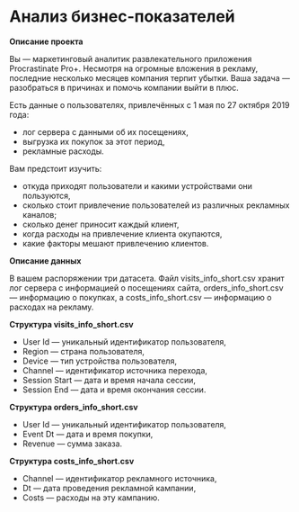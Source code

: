 # Анализ бизнес-показателей


**Описание проекта**

Вы — маркетинговый аналитик развлекательного приложения Procrastinate Pro+. Несмотря на огромные вложения в рекламу, последние несколько месяцев компания терпит убытки. Ваша задача — разобраться в причинах и помочь компании выйти в плюс.

Есть данные о пользователях, привлечённых с 1 мая по 27 октября 2019 года:
- лог сервера с данными об их посещениях,
- выгрузка их покупок за этот период,
- рекламные расходы.

Вам предстоит изучить:

- откуда приходят пользователи и какими устройствами они пользуются,
- сколько стоит привлечение пользователей из различных рекламных каналов;
- сколько денег приносит каждый клиент,
- когда расходы на привлечение клиента окупаются,
- какие факторы мешают привлечению клиентов.


**Описание данных**

В вашем распоряжении три датасета. Файл visits_info_short.csv хранит лог сервера с информацией о посещениях сайта, orders_info_short.csv — информацию о покупках, а costs_info_short.csv — информацию о расходах на рекламу.

**Структура visits_info_short.csv**

- User Id — уникальный идентификатор пользователя,
- Region — страна пользователя,
- Device — тип устройства пользователя,
- Channel — идентификатор источника перехода,
- Session Start — дата и время начала сессии,
- Session End — дата и время окончания сессии.

**Структура orders_info_short.csv**

- User Id — уникальный идентификатор пользователя,
- Event Dt — дата и время покупки,
- Revenue — сумма заказа.

**Структура costs_info_short.csv**

- Channel — идентификатор рекламного источника,
- Dt — дата проведения рекламной кампании,
- Costs — расходы на эту кампанию.
